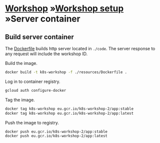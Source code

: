# [Workshop](../README.md) &raquo;[Workshop setup](./README.md) &raquo;Server container

## Build server container

The [Dockerfile](./resources/Dockerfile) builds http server located in `./code`.
The server response to any request will include the workshop ID.

Build the image.

```bash
docker build -t k8s-workshop -f ./resources/Dockerfile .
```

Log in to container registry.

```bash
gcloud auth configure-docker
```

Tag the image.

```bash
docker tag k8s-workshop eu.gcr.io/k8s-workshop-2/app:stable
docker tag k8s-workshop eu.gcr.io/k8s-workshop-2/app:latest
```

Push the image to registry.

```bash
docker push eu.gcr.io/k8s-workshop-2/app:stable
docker push eu.gcr.io/k8s-workshop-2/app:latest
```
